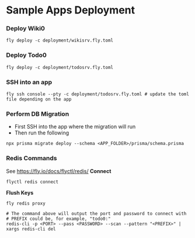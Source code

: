 # Sample Apps Deployment

### Deploy Wiki0

```
fly deploy -c deployment/wikisrv.fly.toml
```

### Deploy Todo0

```
fly deploy -c deployment/todosrv.fly.toml
```

### SSH into an app

```
fly ssh console --pty -c deployment/todosrv.fly.toml # update the toml file depending on the app
```

### Perform DB Migration

- First SSH into the app where the migration will run
- Then run the following

```
npx prisma migrate deploy --schema <APP_FOLDER>/prisma/schema.prisma
```

### Redis Commands

See https://fly.io/docs/flyctl/redis/
**Connect**

```
flyctl redis connect
```

**Flush Keys**

```
fly redis proxy

# The command above will output the port and password to connect with
# PREFIX could be, for example, "todo0:"
redis-cli -p <PORT> --pass <PASSWORD> --scan --pattern "<PREFIX>" | xargs redis-cli del
```
